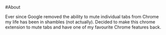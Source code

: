 #About

Ever since Google removed the ability to mute individual tabs from Chrome my life has been in shambles (not actually). Decided to make this chrome extension to mute tabs and have one of my favourite Chrome features back.